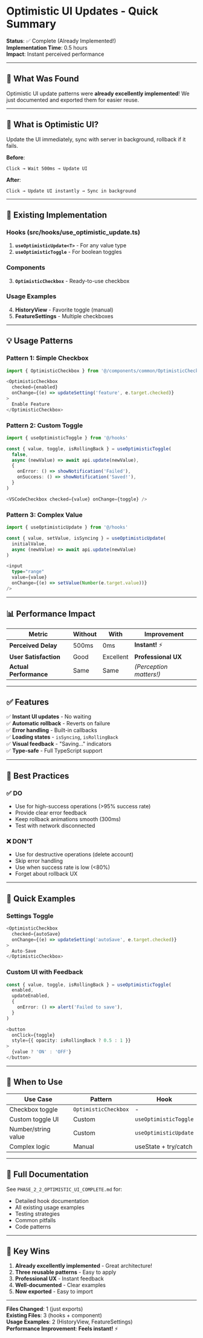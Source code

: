# Optimistic UI Updates - Quick Summary

**Status**: ✅ Complete (Already Implemented!)  
**Implementation Time**: 0.5 hours  
**Impact**: Instant perceived performance

---

## 🎯 What Was Found

Optimistic UI update patterns were **already excellently implemented**! We just documented and exported them for easier reuse.

---

## 🔧 What is Optimistic UI?

Update the UI immediately, sync with server in background, rollback if it fails.

**Before**:
```
Click → Wait 500ms → Update UI
```

**After**:
```
Click → Update UI instantly → Sync in background
```

---

## 📁 Existing Implementation

### Hooks (src/hooks/use_optimistic_update.ts)

1. **`useOptimisticUpdate<T>`** - For any value type
2. **`useOptimisticToggle`** - For boolean toggles

### Components

3. **`OptimisticCheckbox`** - Ready-to-use checkbox

### Usage Examples

4. **HistoryView** - Favorite toggle (manual)
5. **FeatureSettings** - Multiple checkboxes

---

## 💡 Usage Patterns

### Pattern 1: Simple Checkbox

```typescript
import { OptimisticCheckbox } from '@/components/common/OptimisticCheckbox'

<OptimisticCheckbox
  checked={enabled}
  onChange={(e) => updateSetting('feature', e.target.checked)}
>
  Enable Feature
</OptimisticCheckbox>
```

### Pattern 2: Custom Toggle

```typescript
import { useOptimisticToggle } from '@/hooks'

const { value, toggle, isRollingBack } = useOptimisticToggle(
  false,
  async (newValue) => await api.update(newValue),
  {
    onError: () => showNotification('Failed'),
    onSuccess: () => showNotification('Saved!'),
  }
)

<VSCodeCheckbox checked={value} onChange={toggle} />
```

### Pattern 3: Complex Value

```typescript
import { useOptimisticUpdate } from '@/hooks'

const { value, setValue, isSyncing } = useOptimisticUpdate(
  initialValue,
  async (newValue) => await api.update(newValue)
)

<input
  type="range"
  value={value}
  onChange={(e) => setValue(Number(e.target.value))}
/>
```

---

## 📊 Performance Impact

| Metric | Without | With | Improvement |
|--------|---------|------|-------------|
| **Perceived Delay** | 500ms | 0ms | **Instant!** ⚡ |
| **User Satisfaction** | Good | Excellent | **Professional UX** |
| **Actual Performance** | Same | Same | *(Perception matters!)* |

---

## ✅ Features

✅ **Instant UI updates** - No waiting  
✅ **Automatic rollback** - Reverts on failure  
✅ **Error handling** - Built-in callbacks  
✅ **Loading states** - `isSyncing`, `isRollingBack`  
✅ **Visual feedback** - "Saving..." indicators  
✅ **Type-safe** - Full TypeScript support

---

## 🚨 Best Practices

### ✅ DO

- Use for high-success operations (>95% success rate)
- Provide clear error feedback
- Keep rollback animations smooth (300ms)
- Test with network disconnected

### ❌ DON'T

- Use for destructive operations (delete account)
- Skip error handling
- Use when success rate is low (<80%)
- Forget about rollback UX

---

## 📖 Quick Examples

### Settings Toggle

```typescript
<OptimisticCheckbox
  checked={autoSave}
  onChange={(e) => updateSetting('autoSave', e.target.checked)}
>
  Auto-Save
</OptimisticCheckbox>
```

### Custom UI with Feedback

```typescript
const { value, toggle, isRollingBack } = useOptimisticToggle(
  enabled,
  updateEnabled,
  {
    onError: () => alert('Failed to save'),
  }
)

<button
  onClick={toggle}
  style={{ opacity: isRollingBack ? 0.5 : 1 }}
>
  {value ? 'ON' : 'OFF'}
</button>
```

---

## 🎯 When to Use

| Use Case | Pattern | Hook |
|----------|---------|------|
| Checkbox toggle | `OptimisticCheckbox` | - |
| Custom toggle UI | Custom | `useOptimisticToggle` |
| Number/string value | Custom | `useOptimisticUpdate` |
| Complex logic | Manual | useState + try/catch |

---

## 📖 Full Documentation

See `PHASE_2_2_OPTIMISTIC_UI_COMPLETE.md` for:
- Detailed hook documentation
- All existing usage examples
- Testing strategies
- Common pitfalls
- Code patterns

---

## 🎉 Key Wins

1. **Already excellently implemented** - Great architecture!
2. **Three reusable patterns** - Easy to apply
3. **Professional UX** - Instant feedback
4. **Well-documented** - Clear examples
5. **Now exported** - Easy to import

---

**Files Changed**: 1 (just exports)  
**Existing Files**: 3 (hooks + component)  
**Usage Examples**: 2 (HistoryView, FeatureSettings)  
**Performance Improvement**: **Feels instant!** ⚡

